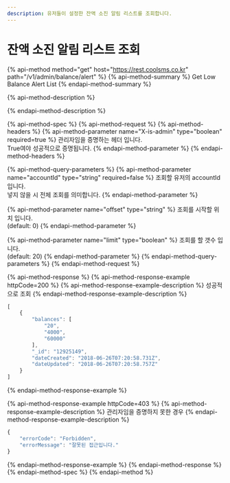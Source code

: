 ```yaml
---
description: 유저들이 설정한 잔액 소진 알림 리스트를 조회합니다.
---
```


# 잔액 소진 알림 리스트 조회

{% api-method method="get" host="https://rest.coolsms.co.kr" path="/v1/admin/balance/alert" %}
{% api-method-summary %}
Get Low Balance Alert List
{% endapi-method-summary %}

{% api-method-description %}

{% endapi-method-description %}

{% api-method-spec %}
{% api-method-request %}
{% api-method-headers %}
{% api-method-parameter name="X-is-admin" type="boolean" required=true %}
관리자임을 증명하는 헤더 입니다.  
True여야 성공적으로 증명됩니다.
{% endapi-method-parameter %}
{% endapi-method-headers %}

{% api-method-query-parameters %}
{% api-method-parameter name="accountId" type="string" required=false %}
조회할 유저의 accountId 입니다.  
넣지 않을 시 전체 조회를 의미합니다.
{% endapi-method-parameter %}

{% api-method-parameter name="offset" type="string" %}
조회를 시작할 위치 입니다.  
\(default: 0\)
{% endapi-method-parameter %}

{% api-method-parameter name="limit" type="boolean" %}
조회를 할 갯수 입니다.  
\(default: 20\)
{% endapi-method-parameter %}
{% endapi-method-query-parameters %}
{% endapi-method-request %}

{% api-method-response %}
{% api-method-response-example httpCode=200 %}
{% api-method-response-example-description %}
성공적으로 조회
{% endapi-method-response-example-description %}

```javascript
[
    {
        "balances": [
            "20",
            "4000",
            "60000"
        ],
        "_id": "12925149",
        "dateCreated": "2018-06-26T07:20:58.731Z",
        "dateUpdated": "2018-06-26T07:20:58.757Z"
    }
]
```
{% endapi-method-response-example %}

{% api-method-response-example httpCode=403 %}
{% api-method-response-example-description %}
관리자임을 증명하지 못한 경우
{% endapi-method-response-example-description %}

```javascript
{
    "errorCode": "Forbidden",
    "errorMessage": "잘못된 접근입니다."
}
```
{% endapi-method-response-example %}
{% endapi-method-response %}
{% endapi-method-spec %}
{% endapi-method %}



